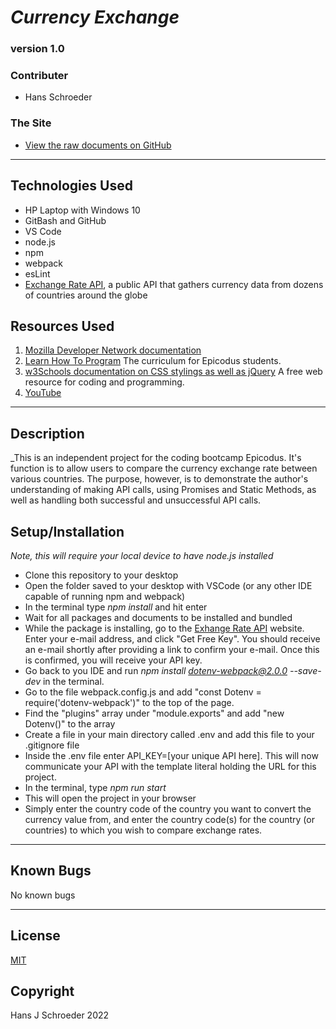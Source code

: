 # _Currency Exchange_
### version 1.0

### Contributer
* Hans Schroeder

### The Site
* [View the raw documents on GitHub](https://github.com/hajschroeder/currencyAPI)
---

## Technologies Used
* HP Laptop with Windows 10
* GitBash and GitHub
* VS Code
* node.js
* npm
* webpack
* esLint
* [Exchange Rate API](https://www.exchangerate-api.com/docs/pair-conversion-requests), a public API that gathers currency data from dozens of countries around the globe

## Resources Used
1. [Mozilla Developer Network documentation](https://developer.mozilla.org/en-US/) 
1. [Learn How To Program](https://learnhowtoprogram.com) The curriculum for Epicodus students.
1. [w3Schools documentation on CSS stylings as well as jQuery](https://w3schools.com) A free web resource for coding and programming.
1. [YouTube](www.youtube.com)

---

## Description

_This is an independent project for the coding bootcamp Epicodus. It's function is to allow users to compare the currency exchange rate between various countries. The purpose, however, is to demonstrate the author's understanding of making API calls, using Promises and Static Methods, as well as handling both successful and unsuccessful API calls. 

## Setup/Installation
_Note, this will require your local device to have node.js installed_
* Clone this repository to your desktop
* Open the folder saved to your desktop with VSCode (or any other IDE capable of running npm and webpack)
* In the terminal type _npm install_ and hit enter
* Wait for all packages and documents to be installed and bundled
* While the package is installing, go to the [Exhange Rate API](https://www.exchangerate-api.com/) website. Enter your e-mail address, and click "Get Free Key". You should receive an e-mail shortly after providing a link to confirm your e-mail. Once this is confirmed, you will receive your API key. 
* Go back to you IDE and run _npm install dotenv-webpack@2.0.0 --save-dev_ in the terminal. 
* Go to the file webpack.config.js and add "const Dotenv = require('dotenv-webpack')" to the top of the page. 
* Find the "plugins" array under "module.exports" and add "new Dotenv()" to the array
* Create a file in your main directory called .env and add this file to your .gitignore file
* Inside the .env file enter API_KEY=[your unique API here]. This will now communicate your API with the template literal holding the URL for this project. 
* In the terminal, type _npm run start_ 
* This will open the project in your browser
* Simply enter the country code of the country you want to convert the currency value from, and enter the country code(s) for the country (or countries) to which you wish to compare exchange rates.
___

## Known Bugs
No known bugs

---

## License 
[MIT](https://choosealicense.com/licenses/mit/)

## Copyright
Hans J Schroeder 2022